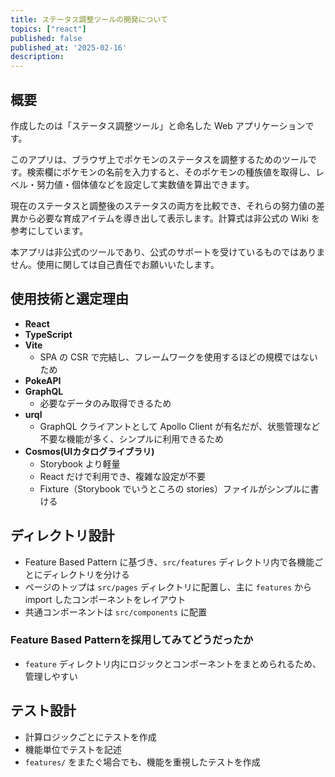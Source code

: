 ```yaml
---
title: ステータス調整ツールの開発について
topics: ["react"]
published: false
published_at: '2025-02-16'
description:
---
```

## 概要
作成したのは「ステータス調整ツール」と命名した Web アプリケーションです。

このアプリは、ブラウザ上でポケモンのステータスを調整するためのツールです。検索欄にポケモンの名前を入力すると、そのポケモンの種族値を取得し、レベル・努力値・個体値などを設定して実数値を算出できます。

現在のステータスと調整後のステータスの両方を比較でき、それらの努力値の差異から必要な育成アイテムを導き出して表示します。計算式は非公式の Wiki を参考にしています。

本アプリは非公式のツールであり、公式のサポートを受けているものではありません。使用に関しては自己責任でお願いいたします。

## 使用技術と選定理由

- **React**
- **TypeScript**
- **Vite**
  - SPA の CSR で完結し、フレームワークを使用するほどの規模ではないため
- **PokeAPI**
- **GraphQL**
  - 必要なデータのみ取得できるため
- **urql**
  - GraphQL クライアントとして Apollo Client が有名だが、状態管理など不要な機能が多く、シンプルに利用できるため
- **Cosmos(UIカタログライブラリ)**
  - Storybook より軽量
  - React だけで利用でき、複雑な設定が不要
  - Fixture（Storybook でいうところの stories）ファイルがシンプルに書ける

## ディレクトリ設計

- Feature Based Pattern に基づき、`src/features` ディレクトリ内で各機能ごとにディレクトリを分ける
- ページのトップは `src/pages` ディレクトリに配置し、主に `features` から import したコンポーネントをレイアウト
- 共通コンポーネントは `src/components` に配置

### Feature Based Patternを採用してみてどうだったか

- `feature` ディレクトリ内にロジックとコンポーネントをまとめられるため、管理しやすい

## テスト設計

- 計算ロジックごとにテストを作成
- 機能単位でテストを記述
- `features/` をまたぐ場合でも、機能を重視したテストを作成
